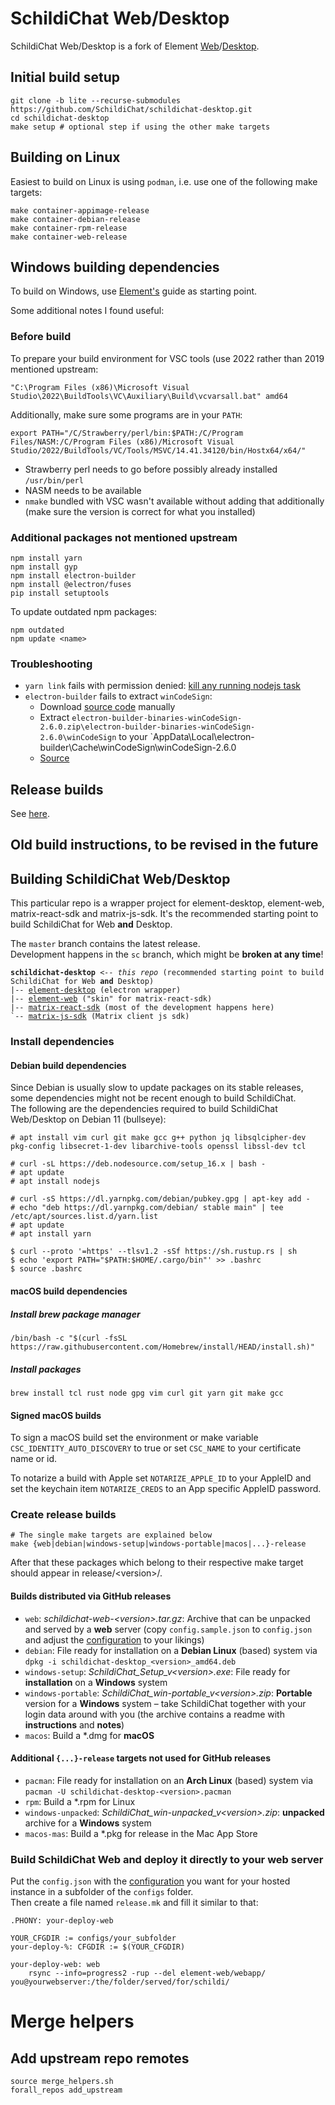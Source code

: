 # SchildiChat Web/Desktop

SchildiChat Web/Desktop is a fork of Element [Web](https://github.com/element-hq/element-web)/[Desktop](https://github.com/element-hq/element-desktop).


## Initial build setup

```
git clone -b lite --recurse-submodules https://github.com/SchildiChat/schildichat-desktop.git
cd schildichat-desktop
make setup # optional step if using the other make targets
```

## Building on Linux

Easiest to build on Linux is using `podman`, i.e. use one of the following make targets:

```
make container-appimage-release
make container-debian-release
make container-rpm-release
make container-web-release
```


## Windows building dependencies

To build on Windows, use [Element's](https://web-docs.element.dev/Element%20Desktop/windows-requirements.html) guide as starting point.

Some additional notes I found useful:


### Before build

To prepare your build environment for VSC tools (use 2022 rather than 2019 mentioned upstream:

```
"C:\Program Files (x86)\Microsoft Visual Studio\2022\BuildTools\VC\Auxiliary\Build\vcvarsall.bat" amd64
```

Additionally, make sure some programs are in your `PATH`:

```
export PATH="/C/Strawberry/perl/bin:$PATH:/C/Program Files/NASM:/C/Program Files (x86)/Microsoft Visual Studio/2022/BuildTools/VC/Tools/MSVC/14.41.34120/bin/Hostx64/x64/"
```

- Strawberry perl needs to go before possibly already installed `/usr/bin/perl`
- NASM needs to be available
- `nmake` bundled with VSC wasn't available without adding that additionally (make sure the version is correct for what you installed)


### Additional packages not mentioned upstream

```
npm install yarn
npm install gyp
npm install electron-builder
npm install @electron/fuses
pip install setuptools
```

To update outdated npm packages:

```
npm outdated
npm update <name>
```

### Troubleshooting

- `yarn link` fails with permission denied: [kill any running nodejs task](https://stackoverflow.com/questions/64603970/an-unexpected-error-occurred-eperm-operation-not-permitted-in-yarn)
- `electron-builder` fails to extract `winCodeSign`:
    - Download [source code](https://github.com/electron-userland/electron-builder-binaries/releases/tag/winCodeSign-2.6.0) manually
    - Extract `electron-builder-binaries-winCodeSign-2.6.0.zip\electron-builder-binaries-winCodeSign-2.6.0\winCodeSign` to your `AppData\Local\electron-builder\Cache\winCodeSign\winCodeSign-2.6.0
    - [Source](https://github.com/electron-userland/electron-builder/issues/8149#issuecomment-2328460139)


## Release builds

See [here](RELEASE.md).


## Old build instructions, to be revised in the future


## Building SchildiChat Web/Desktop

This particular repo is a wrapper project for element-desktop, element-web, matrix-react-sdk and matrix-js-sdk. It's the recommended starting point to build SchildiChat for Web **and** Desktop.

The `master` branch contains the latest release.  
Development happens in the `sc` branch, which might be **broken at any time**!

<pre><code><b>schildichat-desktop</b> <i>&lt;-- this repo</i> (recommended starting point to build SchildiChat for Web <b>and</b> Desktop)
|-- <a href="https://github.com/SchildiChat/element-desktop">element-desktop</a> (electron wrapper)
|-- <a href="https://github.com/SchildiChat/element-web">element-web</a> ("skin" for matrix-react-sdk)
|-- <a href="https://github.com/SchildiChat/matrix-react-sdk">matrix-react-sdk</a> (most of the development happens here)
`-- <a href="https://github.com/SchildiChat/matrix-js-sdk">matrix-js-sdk</a> (Matrix client js sdk)
</code></pre>

### Install dependencies

#### Debian build dependencies

Since Debian is usually slow to update packages on its stable releases,
some dependencies might not be recent enough to build SchildiChat.  
The following are the dependencies required to build SchildiChat Web/Desktop on Debian 11 (bullseye):

```
# apt install vim curl git make gcc g++ python jq libsqlcipher-dev pkg-config libsecret-1-dev libarchive-tools openssl libssl-dev tcl

# curl -sL https://deb.nodesource.com/setup_16.x | bash -
# apt update
# apt install nodejs

# curl -sS https://dl.yarnpkg.com/debian/pubkey.gpg | apt-key add -
# echo "deb https://dl.yarnpkg.com/debian/ stable main" | tee /etc/apt/sources.list.d/yarn.list
# apt update
# apt install yarn

$ curl --proto '=https' --tlsv1.2 -sSf https://sh.rustup.rs | sh
$ echo 'export PATH="$PATH:$HOME/.cargo/bin"' >> .bashrc
$ source .bashrc
```

#### macOS build dependencies

##### Install brew package manager
```
/bin/bash -c "$(curl -fsSL https://raw.githubusercontent.com/Homebrew/install/HEAD/install.sh)"
```

##### Install packages

```
brew install tcl rust node gpg vim curl git yarn git make gcc
```

#### Signed macOS builds

To sign a macOS build set the environment or make variable `CSC_IDENTITY_AUTO_DISCOVERY` to true
or set `CSC_NAME` to your certificate name or id.

To notarize a build with Apple set `NOTARIZE_APPLE_ID` to your AppleID and set the keychain item
`NOTARIZE_CREDS` to an App specific AppleID password.  

### Create release builds

```
# The single make targets are explained below
make {web|debian|windows-setup|windows-portable|macos|...}-release
```

After that these packages which belong to their respective make target should appear in release/\<version\>/.

#### Builds distributed via GitHub releases
- `web`: _schildichat-web-\<version\>.tar.gz_: Archive that can be unpacked and served by a **web** server (copy `config.sample.json` to `config.json` and adjust the [configuration](https://github.com/SchildiChat/element-web/blob/sc/docs/config.md) to your likings)
- `debian`: File ready for installation on a **Debian Linux** (based) system via `dpkg -i schildichat-desktop_<version>_amd64.deb`
- `windows-setup`: _SchildiChat_Setup_v\<version\>.exe_: File ready for **installation** on a **Windows** system
- `windows-portable`: _SchildiChat_win-portable_v\<version\>.zip_: **Portable** version for a **Windows** system – take SchildiChat together with your login data around with you (the archive contains a readme with **instructions** and **notes**)
- `macos`: Build a *.dmg for **macOS**

#### Additional `{...}-release` targets not used for GitHub releases
- `pacman`: File ready for installation on an **Arch Linux** (based) system via `pacman -U schildichat-desktop-<version>.pacman`
- `rpm`: Build a *.rpm for Linux
- `windows-unpacked`: _SchildiChat_win-unpacked_v\<version\>.zip_: **unpacked** archive for a **Windows** system
- `macos-mas`: Build a *.pkg for release in the Mac App Store

### Build SchildiChat Web and deploy it directly to your web server

Put the `config.json` with the [configuration](https://github.com/SchildiChat/element-web/blob/sc/docs/config.md) you want for your hosted instance in a subfolder of the `configs` folder.  
Then create a file named `release.mk` and fill it similar to that:
```
.PHONY: your-deploy-web

YOUR_CFGDIR := configs/your_subfolder
your-deploy-%: CFGDIR := $(YOUR_CFGDIR)

your-deploy-web: web
	rsync --info=progress2 -rup --del element-web/webapp/ you@yourwebserver:/the/folder/served/for/schildi/
```


# Merge helpers

## Add upstream repo remotes

```
source merge_helpers.sh
forall_repos add_upstream
```
